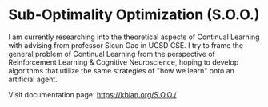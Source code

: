 # Sub-Optimality Optimization (S.O.O.)
I am currently researching into the theoretical aspects of Continual Learning with advising from professor Sicun Gao in UCSD CSE. I try to frame the general problem of Continual Learning from the perspective of Reinforcement Learning & Cognitive Neuroscience, hoping to develop algorithms that utilize the same strategies of "how we learn" onto an artificial agent.

Visit documentation page: https://kbian.org/S.O.O./

